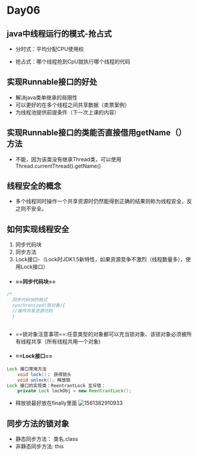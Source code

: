 #   Day06

## java中线程运行的模式-抢占式

* 分时式：平均分配CPU使用权

* 抢占式：哪个线程抢到CpU就执行哪个线程的代码

## 实现Runnable接口的好处

* 解决java类单继承的局限性
* 可以更好的在多个线程之间共享数据（卖票案例）
* 为线程池提供前提条件（下一次上课的内容）



## 实现Runnable接口的类能否直接借用getName（）方法

* 不能，因为该类没有继承Thread类，可以使用Thread.currentThread().getName()



## 线程安全的概念

* 多个线程同时操作一个共享资源时仍然能得到正确的结果则称为线程安全，反之则不安全。



## 如何实现线程安全

1. 同步代码块
2. 同步方法
3. Lock接口-（Lock时JDK1.5新特性，如果资源竞争不激烈（线程数量多），使用Lock接口）

* #### ==同步代码块==

```java
/*
  同步代码块的格式
  synchronized(锁对象){
  //操作共享资源代码
  }
   
```

* ==锁对象注意事项==:任意类型的对象都可以充当锁对象、该锁对象必须被所有线程共享（所有线程共用一个对象)


* #### ==Lock接口==

```java
Lock 接口常用方法
	void lock()； 获得锁头
	void unlock(); 释放锁
Lock 接口的实现类：ReentrantLock 互斥锁：
	private Lock lockObj = new ReentrantLock();

```

* 释放锁最好放在finally里面
![1561382910933](D:\JAVA学习资料\.vscode\就业班笔记\图片\1561382910933.png)

## 同步方法的锁对象

* 静态同步方法： 类名.class
* 非静态同步方法: this
